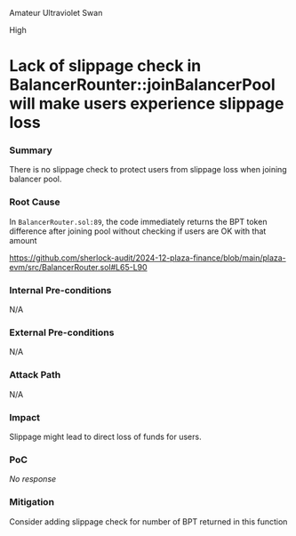 Amateur Ultraviolet Swan

High

# Lack of slippage check in BalancerRounter::joinBalancerPool will make users experience slippage loss

### Summary

There is no slippage check to protect users from slippage loss when joining balancer pool.

### Root Cause

In `BalancerRouter.sol:89`, the code immediately returns the BPT token difference after joining pool without checking if users are OK with that amount 


https://github.com/sherlock-audit/2024-12-plaza-finance/blob/main/plaza-evm/src/BalancerRouter.sol#L65-L90
### Internal Pre-conditions

N/A

### External Pre-conditions

N/A

### Attack Path

N/A

### Impact

Slippage might lead to direct loss of funds for users.

### PoC

_No response_

### Mitigation

Consider adding slippage check for number of BPT returned in this function